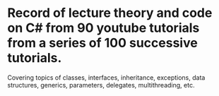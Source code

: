# Record of lecture theory and code on C# from 90 youtube tutorials from a series of 100 successive tutorials. 
Covering topics of classes, interfaces, inheritance, exceptions, data structures, generics, parameters, delegates, multithreading, etc.
